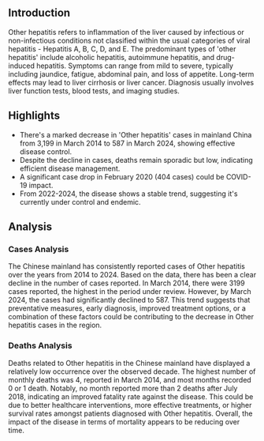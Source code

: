 ## Introduction

Other hepatitis refers to inflammation of the liver caused by infectious or non-infectious conditions not classified within the usual categories of viral hepatitis - Hepatitis A, B, C, D, and E. The predominant types of 'other hepatitis' include alcoholic hepatitis, autoimmune hepatitis, and drug-induced hepatitis. Symptoms can range from mild to severe, typically including jaundice, fatigue, abdominal pain, and loss of appetite. Long-term effects may lead to liver cirrhosis or liver cancer. Diagnosis usually involves liver function tests, blood tests, and imaging studies.

## Highlights

- There's a marked decrease in 'Other hepatitis' cases in mainland China from 3,199 in March 2014 to 587 in March 2024, showing effective disease control. <br/>
- Despite the decline in cases, deaths remain sporadic but low, indicating efficient disease management. <br/>
- A significant case drop in February 2020 (404 cases) could be COVID-19 impact. <br/>
- From 2022-2024, the disease shows a stable trend, suggesting it's currently under control and endemic.

## Analysis

### Cases Analysis
The Chinese mainland has consistently reported cases of Other hepatitis over the years from 2014 to 2024. Based on the data, there has been a clear decline in the number of cases reported. In March 2014, there were 3199 cases reported, the highest in the period under review. However, by March 2024, the cases had significantly declined to 587. This trend suggests that preventative measures, early diagnosis, improved treatment options, or a combination of these factors could be contributing to the decrease in Other hepatitis cases in the region.

### Deaths Analysis
Deaths related to Other hepatitis in the Chinese mainland have displayed a relatively low occurrence over the observed decade. The highest number of monthly deaths was 4, reported in March 2014, and most months recorded 0 or 1 death. Notably, no month reported more than 2 deaths after July 2018, indicating an improved fatality rate against the disease. This could be due to better healthcare interventions, more effective treatments, or higher survival rates amongst patients diagnosed with Other hepatitis. Overall, the impact of the disease in terms of mortality appears to be reducing over time.
